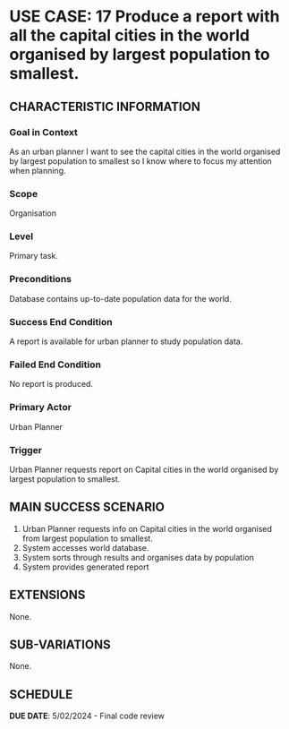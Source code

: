 # USE CASE: 17 Produce a report with all the capital cities in the world organised by largest population to smallest.

## CHARACTERISTIC INFORMATION

### Goal in Context

As an urban planner I want to see the capital cities in the world organised by largest population to smallest so I know where to focus my attention when planning.

### Scope

Organisation

### Level

Primary task.

### Preconditions

Database contains up-to-date population data for the world.

### Success End Condition

A report is available for urban planner to study population data.

### Failed End Condition

No report is produced.

### Primary Actor

Urban Planner

### Trigger

Urban Planner requests report on Capital cities in the world organised by largest population to smallest.

## MAIN SUCCESS SCENARIO

1. Urban Planner requests info on Capital cities in the world organised from largest population to smallest.
2. System accesses world database.
3. System sorts through results and organises data by population
4. System provides generated report

## EXTENSIONS

None.

## SUB-VARIATIONS

None.

## SCHEDULE

**DUE DATE**: 5/02/2024 - Final code review
